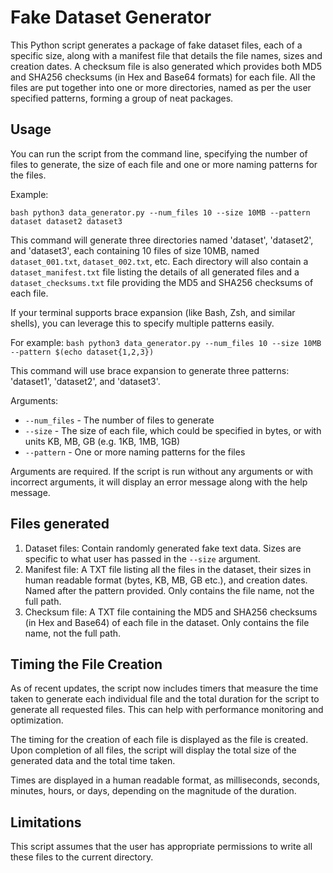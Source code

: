 # Fake Dataset Generator

This Python script generates a package of fake dataset files, each of a specific size, along with a manifest file that details the file names, sizes and creation dates. A checksum file is also generated which provides both MD5 and SHA256 checksums (in Hex and Base64 formats) for each file. All the files are put together into one or more directories, named as per the user specified patterns, forming a group of neat packages.

## Usage

You can run the script from the command line, specifying the number of files to generate, the size of each file and one or more naming patterns for the files.

Example:

```bash python3 data_generator.py --num_files 10 --size 10MB --pattern dataset dataset2 dataset3```

This command will generate three directories named 'dataset', 'dataset2', and 'dataset3', each containing 10 files of size 10MB, named `dataset_001.txt`, `dataset_002.txt`, etc. Each directory will also contain a `dataset_manifest.txt` file listing the details of all generated files and a `dataset_checksums.txt` file providing the MD5 and SHA256 checksums of each file.

If your terminal supports brace expansion (like Bash, Zsh, and similar shells), you can leverage this to specify multiple patterns easily. 

For example:
```bash python3 data_generator.py --num_files 10 --size 10MB --pattern $(echo dataset{1,2,3})```

This command will use brace expansion to generate three patterns: 'dataset1', 'dataset2', and 'dataset3'.

Arguments:
- `--num_files` - The number of files to generate
- `--size` - The size of each file, which could be specified in bytes, or with units KB, MB, GB (e.g. 1KB, 1MB, 1GB)
- `--pattern` - One or more naming patterns for the files

Arguments are required. If the script is run without any arguments or with incorrect arguments, it will display an error message along with the help message.

## Files generated
1. Dataset files: Contain randomly generated fake text data. Sizes are specific to what user has passed in the `--size` argument.
2. Manifest file: A TXT file listing all the files in the dataset, their sizes in human readable format (bytes, KB, MB, GB etc.), and creation dates. Named after the pattern provided. Only contains the file name, not the full path.
3. Checksum file: A TXT file containing the MD5 and SHA256 checksums (in Hex and Base64) of each file in the dataset. Only contains the file name, not the full path.

## Timing the File Creation

As of recent updates, the script now includes timers that measure the time taken to generate each individual file and the total duration for the script to generate all requested files. This can help with performance monitoring and optimization. 

The timing for the creation of each file is displayed as the file is created. Upon completion of all files, the script will display the total size of the generated data and the total time taken. 

Times are displayed in a human readable format, as milliseconds, seconds, minutes, hours, or days, depending on the magnitude of the duration. 

## Limitations

This script assumes that the user has appropriate permissions to write all these files to the current directory.